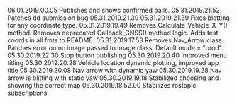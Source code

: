 06.01.2019.00.05       Publishes and shows confirmed balls.
05.31.2019.21.52       Patches dd submission bug 05.31.2019.21.39
05.31.2019.21.39       Fixes blotting for any coordinate type.
05.31.2019.19.49       Removes Calculate_Vehicle_X_Y() method. Removes deprecated Callback_GNSS() method logic. Adds test coords in all fmts to README.
05.31.2019.17.58       Removes Nav_Arrow class. Patches error on no image passed to Image class. Default mode = "prod".
05.30.2019.22.30       Stop button publishing
05.30.2019.20.40       Improved menu titling
05.30.2019.20.28       Vehicle location dynamic plotting, improved app title
05.30.2019.20.08       Nav arrow with dynamic yaw
05.30.2019.19.28       Nav arrow is blitting with static yaw
05.30.2019.19.18       Stabilized choosing and showing the correct map
05.30.2019.18.52.00    Stabilizes rostopic subscriptions
